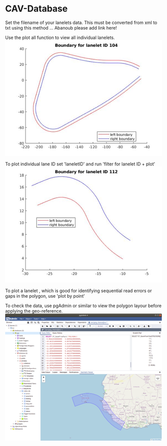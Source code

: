 # CAV-Database

Set the filename of your lanelets data. This must be converted from xml to txt using this method ... Abanoub please add link here!

Use the plot all function to view all individual lanelets.
![l](lanelet104a.jpg)


To plot individual lane ID set 'laneletID' and run 'filter for lanelet ID + plot'
![](lanelet112.jpg)


To plot a lanelet , which is good for identifying sequential read errors or gaps in the polygon, use 'plot by point'

To check the data, use pgAdmin or similar to view the polygon layour before applying the geo-reference.
![](lanelet_raw.png)



